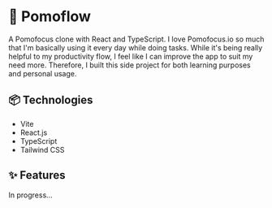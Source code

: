 #  🍅 Pomoflow

A Pomofocus clone with React and TypeScript. I love Pomofocus.io so much that I'm basically using it every day while doing tasks. While it's being really helpful to my productivity flow, I feel like I can improve the app to suit my need more. Therefore, I built this side project for both learning purposes and personal usage.

## 📦 Technologies

- Vite
- React.js
- TypeScript
- Tailwind CSS

## ✨ Features

In progress...
